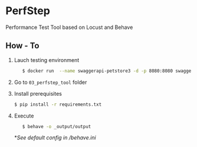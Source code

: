 # PerfStep
Performance Test Tool based on Locust and Behave

## How - To

1. Lauch testing environment 
   ```bash
      $ docker run  --name swaggerapi-petstore3 -d -p 8080:8080 swaggerapi/petstore3:latest
   ```
2. Go to `03_perfstep_tool` folder

3. Install prerequisites

   ```bash
   $ pip install -r requirements.txt
   ```
4. Execute
   ```bash
      $ behave -o _output/output
      ```

   **See default config in /behave.ini*

